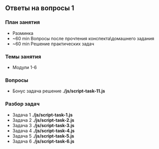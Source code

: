## Ответы на вопросы 1

### План занятия

- Разминка
- ~60 min Вопросы после прочтения конспекта\домашнего задания
- ~60 min Решение практических задач

### Темы занятия

- Модули 1-6

### Вопросы

- Бонус задача решение **./js/script-task-11.js**

### Разбор задач

- Задача 1 **./js/script-task-1.js**
- Задача 2 **./js/script-task-2.js**
- Задача 3 **./js/script-task-3.js**
- Задача 4 **./js/script-task-4.js**
- Задача 5 **./js/script-task-5.js**
- Задача 6 **./js/script-task-6.js**
